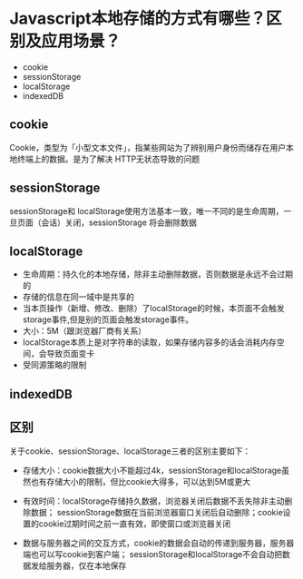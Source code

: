 # Javascript本地存储的方式有哪些？区别及应用场景？

- cookie
- sessionStorage
- localStorage
- indexedDB

## cookie

Cookie，类型为「小型文本文件」，指某些网站为了辨别用户身份而储存在用户本地终端上的数据。是为了解决 HTTP无状态导致的问题

## sessionStorage

sessionStorage和 localStorage使用方法基本一致，唯一不同的是生命周期，一旦页面（会话）关闭，sessionStorage 将会删除数据

## localStorage

- 生命周期：持久化的本地存储，除非主动删除数据，否则数据是永远不会过期的
- 存储的信息在同一域中是共享的
- 当本页操作（新增、修改、删除）了localStorage的时候，本页面不会触发storage事件,但是别的页面会触发storage事件。
- 大小：5M（跟浏览器厂商有关系）
- localStorage本质上是对字符串的读取，如果存储内容多的话会消耗内存空间，会导致页面变卡
- 受同源策略的限制

## indexedDB

## 区别

关于cookie、sessionStorage、localStorage三者的区别主要如下：

- 存储大小：cookie数据大小不能超过4k，sessionStorage和localStorage虽然也有存储大小的限制，但比cookie大得多，可以达到5M或更大

- 有效时间：localStorage存储持久数据，浏览器关闭后数据不丢失除非主动删除数据； sessionStorage数据在当前浏览器窗口关闭后自动删除；cookie设置的cookie过期时间之前一直有效，即使窗口或浏览器关闭

- 数据与服务器之间的交互方式，cookie的数据会自动的传递到服务器，服务器端也可以写cookie到客户端； sessionStorage和localStorage不会自动把数据发给服务器，仅在本地保存